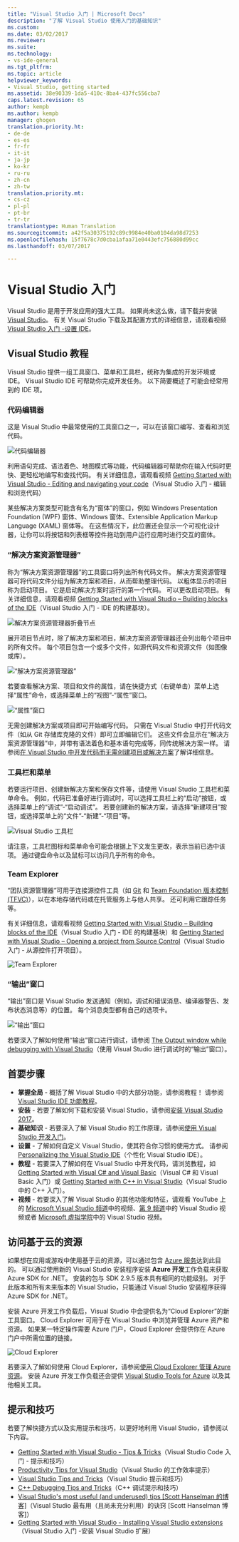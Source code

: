 ```yaml
---
title: "Visual Studio 入门 | Microsoft Docs"
description: "了解 Visual Studio 使用入门的基础知识"
ms.custom: 
ms.date: 03/02/2017
ms.reviewer: 
ms.suite: 
ms.technology:
- vs-ide-general
ms.tgt_pltfrm: 
ms.topic: article
helpviewer_keywords:
- Visual Studio, getting started
ms.assetid: 38e90339-1da5-410c-8ba4-437fc556cba7
caps.latest.revision: 65
author: kempb
ms.author: kempb
manager: ghogen
translation.priority.ht:
- de-de
- es-es
- fr-fr
- it-it
- ja-jp
- ko-kr
- ru-ru
- zh-cn
- zh-tw
translation.priority.mt:
- cs-cz
- pl-pl
- pt-br
- tr-tr
translationtype: Human Translation
ms.sourcegitcommit: a42f5a30375192c89c9984e40ba0104da98d7253
ms.openlocfilehash: 15f7678c7d0cba1afaa71e0443efc756880d99cc
ms.lasthandoff: 03/07/2017

---
```

# <a name="get-started-with-visual-studio"></a>Visual Studio 入门

Visual Studio 是用于开发应用的强大工具。 如果尚未这么做，请下载并安装 [Visual Studio](https://www.visualstudio.com/vs/)。 有关 Visual Studio 下载及其配置方式的详细信息，请观看视频 [Visual Studio 入门 -设置 IDE](https://www.youtube.com/watch?v=xLCedknQkN0&list=PLReL099Y5nRfw6VNvzMkv0sabT2crbSpK&index=1)。

## <a name="visual-studio-tour"></a>Visual Studio 教程
Visual Studio 提供一组工具窗口、菜单和工具栏，统称为集成的开发环境或 IDE。 Visual Studio IDE 可帮助你完成开发任务。 以下简要概述了可能会经常用到的 IDE 项。

### <a name="code-editor"></a>代码编辑器
这是 Visual Studio 中最常使用的工具窗口之一，可以在该窗口编写、查看和浏览代码。

![代码编辑器](../ide/media/VSIDE_CodeWindow.png)

利用语句完成、语法着色、地图模式等功能，代码编辑器可帮助你在输入代码时更快、更轻松地编写和查找代码。 有关详细信息，请观看视频 [Getting Started with Visual Studio - Editing and navigating your code](https://www.youtube.com/watch?v=4glwwioCVjA&list=PLReL099Y5nRfw6VNvzMkv0sabT2crbSpK&index=5)（Visual Studio 入门 - 编辑和浏览代码）

某些解决方案类型可能含有名为“窗体”的窗口，例如 Windows Presentation Foundation (WPF) 窗体、Windows 窗体、Extensible Application Markup Language (XAML) 窗体等。 在这些情况下，此位置还会显示一个可视化设计器，让你可以将按钮和列表框等控件拖动到用户运行应用时进行交互的窗体。

### <a name="solution-explorer"></a>“解决方案资源管理器”

称为“解决方案资源管理器”的工具窗口将列出所有代码文件。 解决方案资源管理器可将代码文件分组为解决方案和项目，从而帮助整理代码。 以粗体显示的项目称为启动项目。 它是启动解决方案时运行的第一个代码。 可以更改启动项目。 有关详细信息，请观看视频 [Getting Started with Visual Studio – Building blocks of the IDE](https://www.youtube.com/watch?v=JHc3_gsCmZg&index=2&list=PLReL099Y5nRfw6VNvzMkv0sabT2crbSpK)（Visual Studio 入门 - IDE 的构建基块）。

![解决方案资源管理器折叠节点](../ide/media/VSIDE_SolutionExplorer2_callouts.png)

 展开项目节点时，除了解决方案和项目，解决方案资源管理器还会列出每个项目中的所有文件。 每个项目包含一个或多个文件，如源代码文件和资源文件（如图像或库）。

![“解决方案资源管理器”](../ide/media/VSIDE_SolutionExplorer3.png)

若要查看解决方案、项目和文件的属性，请在快捷方式（右键单击）菜单上选择“属性”命令，或选择菜单上的“视图”-“属性”窗口。

![“属性”窗口](../ide/media/VSIDE_SolutionExplorer4.png)

无需创建解决方案或项目即可开始编写代码。 只需在 Visual Studio 中打开代码文件（如从 Git 存储库克隆的文件）即可立即编辑它们。 这些文件会显示在“解决方案资源管理器”中，并带有语法着色和基本语句完成等，同传统解决方案一样。 请参阅[在 Visual Studio 中开发代码而无需创建项目或解决方案](../ide/develop-code-in-visual-studio-without-projects-or-solutions.md)了解详细信息。

### <a name="toolbar-and-menus"></a>工具栏和菜单
若要运行项目、创建新解决方案和保存文件等，请使用 Visual Studio 工具栏和菜单命令。 例如，代码已准备好进行调试时，可以选择工具栏上的“启动”按钮，或选择菜单上的“调试”-“启动调试”。 若要创建新的解决方案，请选择“新建项目”按钮，或选择菜单上的“文件”-“新建”-“项目”等。

![Visual Studio 工具栏](../ide/media/VSIDE_SolutionExplorer5_callouts.png)

请注意，工具栏图标和菜单命令可能会根据上下文发生更改，表示当前已选中该项。 通过键盘命令以及鼠标可以访问几乎所有的命令。

### <a name="team-explorer"></a>Team Explorer
“团队资源管理器”可用于连接源控件工具（如 [Git](https://git-scm.com/) 和 [Team Foundation 版本控制 (TFVC)](https://www.visualstudio.com/en-us/docs/tfvc/overview)），以在本地存储代码或在托管服务上与他人共享。 还可利用它跟踪任务等。

有关详细信息，请观看视频 [Getting Started with Visual Studio – Building blocks of the IDE](https://www.youtube.com/watch?v=JHc3_gsCmZg&index=2&list=PLReL099Y5nRfw6VNvzMkv0sabT2crbSpK)（Visual Studio 入门 - IDE 的构建基块）和 [Getting Started with Visual Studio – Opening a project from Source Control](https://www.youtube.com/watch?v=pc9vX_4RGV4&list=PLReL099Y5nRfw6VNvzMkv0sabT2crbSpK&index=3)（Visual Studio 入门 - 从源控件打开项目）。

![Team Explorer](../ide/media/TeamExplorer.png)

### <a name="output-window"></a>“输出”窗口
“输出”窗口是 Visual Studio 发送通知（例如，调试和错误消息、编译器警告、发布状态消息等）的位置。 每个消息类型都有自己的选项卡。

![“输出”窗口](../ide/media/VSIDE_OutputWindow.png)

若要深入了解如何使用“输出”窗口进行调试，请参阅 [The Output window while debugging with Visual Studio](https://blogs.msdn.microsoft.com/visualstudioalm/2015/02/09/the-output-window-while-debugging-with-visual-studio/)（使用 Visual Studio 进行调试时的“输出”窗口）。

## <a name="first-steps"></a>首要步骤
- **掌握全局** - 概括了解 Visual Studio 中的大部分功能，请参阅教程！ 请参阅 [Visual Studio IDE 功能教程](../ide/visual-studio-ide.md)。
- **安装** - 若要了解如何下载和安装 Visual Studio，请参阅[安装 Visual Studio 2017](../install/install-visual-studio.md)。
- **基础知识** - 若要深入了解 Visual Studio 的工作原理，请参阅[使用 Visual Studio 开发入门](../ide/get-started-developing-with-visual-studio.md)。
- **设置** - 了解如何自定义 Visual Studio，使其符合你习惯的使用方式。 请参阅 [Personalizing the Visual Studio IDE](../ide/personalizing-the-visual-studio-ide.md)（个性化 Visual Studio IDE）。
- **教程** - 若要深入了解如何在 Visual Studio 中开发代码，请浏览教程，如 [Getting Started with Visual C# and Visual Basic](../ide/getting-started-with-visual-csharp-and-visual-basic.md)（Visual C# 和 Visual Basic 入门）或 [Getting Started with C++ in Visual Studio](../ide/getting-started-with-cpp-in-visual-studio.md)（Visual Studio 中的 C++ 入门）。
- **视频** - 若要深入了解 Visual Studio 的其他功能和特征，请观看 YouTube 上的 [Microsoft Visual Studio 频道](https://www.youtube.com/user/VisualStudio/videos)中的视频、[第 9 频道](https://channel9.msdn.com/Tags/visual+studio)中的 Visual Studio 视频或者 [Microsoft 虚拟学院](https://mva.microsoft.com/product-training/visual-studio-courses#!jobf=Developer)中的 Visual Studio 视频。

## <a name="access-cloud-based-resources"></a>访问基于云的资源

如果想在应用或游戏中使用基于云的资源，可以通过包含 [Azure 服务](https://azure.microsoft.com/en-us/services/)达到此目的。 可以通过使用新的 Visual Studio 安装程序安装 **Azure 开发**工作负载来获取 Azure SDK for .NET。 安装的包与 SDK 2.9.5 版本具有相同的功能级别。 对于此版本和所有未来版本的 Visual Studio，只能通过 Visual Studio 安装程序获得 Azure SDK for .NET。

安装 Azure 开发工作负载后，Visual Studio 中会提供名为“Cloud Explorer”的新工具窗口。 Cloud Explorer 可用于在 Visual Studio 中浏览并管理 Azure 资产和资源。 如果某一特定操作需要 Azure 门户，Cloud Explorer 会提供你在 Azure 门户中所需位置的链接。

![Cloud Explorer](../ide/media/VSIDE_CloudExplorer.png)

若要深入了解如何使用 Cloud Explorer，请参阅[使用 Cloud Explorer 管理 Azure 资源](https://azure.microsoft.com/en-us/documentation/articles/vs-azure-tools-resources-managing-with-cloud-explorer/)。
安装 Azure 开发工作负载还会提供 [Visual Studio Tools for Azure](https://www.visualstudio.com/vs/azure-tools/) 以及其他相关工具。

## <a name="tips-and-tricks"></a>提示和技巧
若要了解快捷方式以及实用提示和技巧，以更好地利用 Visual Studio，请参阅以下内容。
- [Getting Started with Visual Studio - Tips & Tricks](https://www.youtube.com/watch?v=vmXqGwn1Glk&list=PLReL099Y5nRfw6VNvzMkv0sabT2crbSpK&index=4)（Visual Studio Code 入门 - 提示和技巧）
- [Productivity Tips for Visual Studio](../ide/productivity-tips-for-visual-studio.md)（Visual Studio 的工作效率提示）
- [Visual Studio Tips and Tricks](https://channel9.msdn.com/events/TechEd/2013/DEV-B353)（Visual Studio 提示和技巧）
- [C++ Debugging Tips and Tricks](https://channel9.msdn.com/Shows/Visual-Studio-Toolbox/C-Plus-Plus-Debugging-Tips-and-Tricks)（C++ 调试提示和技巧）
- [Visual Studio's most useful (and underused) tips [Scott Hanselman 的博客]](https://www.hanselman.com/blog/VisualStudiosMostUsefulAndUnderusedTips.aspx)（Visual Studio 最有用（且尚未充分利用）的诀窍 [Scott Hanselman 博客]）
- [Getting Started with Visual Studio - Installing Visual Studio extensions](https://www.youtube.com/watch?v=MWLLQaknRZY&list=PLReL099Y5nRfw6VNvzMkv0sabT2crbSpK&index=7)（Visual Studio 入门 -安装 Visual Studio 扩展）

